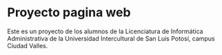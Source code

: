 # Proyecto pagina web
Este es un proyecto de los alumnos de la Licenciatura de Informática Administrativa de la Universidad Intercultural de San Luis Potosí, campus Ciudad Valles.
